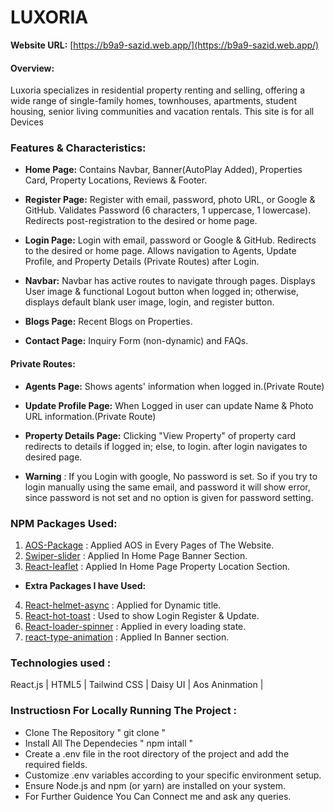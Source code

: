# **LUXORIA**

**Website URL:** [https://b9a9-sazid.web.app/](https://b9a9-sazid.web.app/)

#### Overview:
Luxoria specializes in residential property renting and selling, offering a wide range of single-family homes, townhouses, apartments, student housing, senior living communities and vacation rentals. This site is for all Devices

### Features & Characteristics:

- **Home Page:** Contains Navbar, Banner(AutoPlay Added), Properties Card, Property Locations, Reviews & Footer.

- **Register Page:** Register with email, password, photo URL, or Google & GitHub. Validates Password (6 characters, 1 uppercase, 1 lowercase). Redirects post-registration to the desired or home page.

- **Login Page:** Login with email, password or Google & GitHub. Redirects to the desired or home page. Allows navigation to Agents, Update Profile, and Property Details (Private Routes) after Login.

- **Navbar:** Navbar has active routes to navigate through pages. Displays User image & functional Logout button when logged in; otherwise, displays default blank user image, login, and register button.

- **Blogs Page:** Recent Blogs on Properties.
- **Contact Page:** Inquiry Form (non-dynamic) and FAQs. 

#### Private Routes: 
- **Agents Page:** Shows agents' information when logged in.(Private Route)
- **Update Profile Page:** When Logged in user can update Name & Photo URL information.(Private Route) 
- **Property Details Page:** Clicking "View Property" of property card redirects to details  if logged in; else, to login. after login navigates to desired page.

- **Warning** : If you Login with google, No password is set. So if you try to login manually using the same email, and password it will show error, since password is not set and no option is given for password setting.

### NPM Packages Used:

1. [AOS-Package](https://michalsnik.github.io/aos/) : Applied AOS in Every Pages of The Website.
2. [Swiper-slider](https://swiperjs.com/) : Applied In Home Page Banner Section.
3. [React-leaflet](https://react-leaflet.js.org/) : Applied In Home Page Property Location Section.

- **Extra Packages I have Used:** 
4. [React-helmet-async](https://www.npmjs.com/package/react-helmet-async) : Applied for Dynamic title.
5. [React-hot-toast](https://react-hot-toast.com/) : Used to show Login Register & Update.
6. [React-loader-spinner](https://www.npmjs.com/package/react-loader-spinner) : Applied in every loading state.
7. [react-type-animation](https://www.npmjs.com/package/react-type-animation) : Applied In Banner section.

### Technologies used : 
React.js | HTML5 | Tailwind CSS | Daisy UI | Aos Aninmation |

  ### Instructiosn For Locally Running The Project :
- Clone The Repository " git clone <repository-url> "
- Install All The Dependecies " npm intall "
- Create a .env file in the root directory of the project and add the required fields.
- Customize .env variables according to your specific environment setup.
- Ensure Node.js and npm (or yarn) are installed on your system.
- For Further Guidence You Can Connect me and ask any queries.




